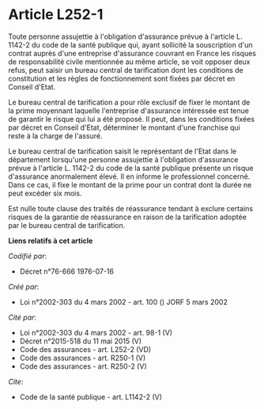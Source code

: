 # Article L252-1

Toute personne assujettie à l'obligation d'assurance prévue à l'article L. 1142-2 du code de la santé publique qui, ayant
sollicité la souscription d'un contrat auprès d'une entreprise d'assurance couvrant en France les risques de responsabilité
civile mentionnée au même article, se voit opposer deux refus, peut saisir un bureau central de tarification dont les
conditions de constitution et les règles de fonctionnement sont fixées par décret en Conseil d'Etat.

Le bureau central de tarification a pour rôle exclusif de fixer le montant de la prime moyennant laquelle l'entreprise
d'assurance intéressée est tenue de garantir le risque qui lui a été proposé. Il peut, dans les conditions fixées par décret
en Conseil d'Etat, déterminer le montant d'une franchise qui reste à la charge de l'assuré.

Le bureau central de tarification saisit le représentant de l'Etat dans le département lorsqu'une personne assujettie à
l'obligation d'assurance prévue à l'article L. 1142-2 du code de la santé publique présente un risque d'assurance
anormalement élevé. Il en informe le professionnel concerné. Dans ce cas, il fixe le montant de la prime pour un contrat dont
la durée ne peut excéder six mois.

Est nulle toute clause des traités de réassurance tendant à exclure certains risques de la garantie de réassurance en raison
de la tarification adoptée par le bureau central de tarification.

**Liens relatifs à cet article**

_Codifié par_:

  - Décret n°76-666 1976-07-16

_Créé par_:

  - Loi n°2002-303 du 4 mars 2002 - art. 100 () JORF 5 mars 2002

_Cité par_:

  - Loi n°2002-303 du 4 mars 2002 - art. 98-1 (V)
  - Décret n°2015-518 du 11 mai 2015 (V)
  - Code des assurances - art. L252-2 (VD)
  - Code des assurances - art. R250-1 (V)
  - Code des assurances - art. R250-2 (V)

_Cite_:

  - Code de la santé publique - art. L1142-2 (V)
